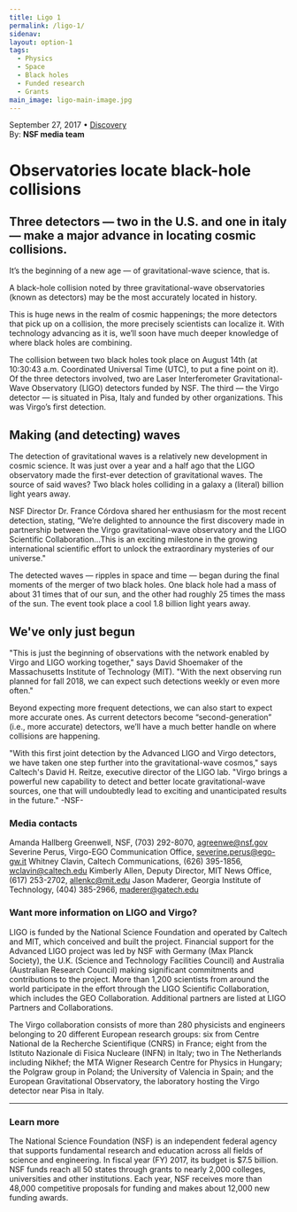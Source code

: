 ```yaml
---
title: Ligo 1
permalink: /ligo-1/
sidenav:
layout: option-1
tags:
  - Physics
  - Space
  - Black holes
  - Funded research
  - Grants
main_image: ligo-main-image.jpg
---
```

September 27, 2017 • [Discovery](#)<br>
By: **NSF media team**

# Observatories locate black-hole collisions

## Three detectors — two in the U.S. and one in italy — make a major advance in locating cosmic collisions.

It’s the beginning of a new age — of gravitational-wave science, that is.

A black-hole collision noted by three gravitational-wave observatories (known as detectors) may be the most accurately located in history.

This is huge news in the realm of cosmic happenings; the more detectors that pick up on a collision, the more precisely scientists can localize it. With technology advancing as it is, we’ll soon have much deeper knowledge of where black holes are combining.

The collision between two black holes took place on August 14th (at 10:30:43 a.m. Coordinated Universal Time (UTC), to put a fine point on it). Of the three detectors involved, two are Laser Interferometer Gravitational-Wave Observatory (LIGO) detectors funded by NSF. The third — the Virgo detector — is situated in Pisa, Italy and funded by other organizations. This was Virgo’s first detection.

## Making (and detecting) waves

The detection of gravitational waves is a relatively new development in cosmic science. It was just over a year and a half ago that the LIGO observatory made the first-ever detection of gravitational waves. The source of said waves? Two black holes colliding in a galaxy a (literal) billion light years away.

NSF Director Dr. France Córdova shared her enthusiasm for the most recent detection, stating, “We’re delighted to announce the first discovery made in partnership between the Virgo gravitational-wave observatory and the LIGO Scientific Collaboration...This is an exciting milestone in the growing international scientific effort to unlock the extraordinary mysteries of our universe."

The detected waves — ripples in space and time — began during the final moments of the merger of two black holes. One black hole had a mass of about 31 times that of our sun, and the other had roughly 25 times the mass of the sun. The event took place a cool 1.8 billion light years away.

## We've only just begun

"This is just the beginning of observations with the network enabled by Virgo and LIGO working together," says David Shoemaker of the Massachusetts Institute of Technology (MIT). "With the next observing run planned for fall 2018, we can expect such detections weekly or even more often."

Beyond expecting more frequent detections, we can also start to expect more accurate ones. As current detectors become “second-generation” (i.e., more accurate) detectors, we’ll have a much better handle on where collisions are happening.

"With this first joint detection by the Advanced LIGO and Virgo detectors, we have taken one step further into the gravitational-wave cosmos," says Caltech's David H. Reitze, executive director of the LIGO lab. "Virgo brings a powerful new capability to detect and better locate gravitational-wave sources, one that will undoubtedly lead to exciting and unanticipated results in the future."
-NSF-

### Media contacts

Amanda Hallberg Greenwell, NSF, (703) 292-8070, agreenwe@nsf.gov
Severine Perus, Virgo-EGO Communication Office, severine.perus@ego-gw.it
Whitney Clavin, Caltech Communications, (626) 395-1856, wclavin@caltech.edu
Kimberly Allen, Deputy Director, MIT News Office, (617) 253-2702, allenkc@mit.edu
Jason Maderer, Georgia Institute of Technology, (404) 385-2966, maderer@gatech.edu

### Want more information on LIGO and Virgo?

LIGO is funded by the National Science Foundation and operated by Caltech and MIT, which conceived and built the project. Financial support for the Advanced LIGO project was led by NSF with Germany (Max Planck Society), the U.K. (Science and Technology Facilities Council) and Australia (Australian Research Council) making significant commitments and contributions to the project. More than 1,200 scientists from around the world participate in the effort through the LIGO Scientific Collaboration, which includes the GEO Collaboration. Additional partners are listed at LIGO Partners and Collaborations.

The Virgo collaboration consists of more than 280 physicists and engineers belonging to 20 different European research groups: six from Centre National de la Recherche Scientifique (CNRS) in France; eight from the Istituto Nazionale di Fisica Nucleare (INFN) in Italy; two in The Netherlands including Nikhef; the MTA Wigner Research Centre for Physics in Hungary; the Polgraw group in Poland; the University of Valencia in Spain; and the European Gravitational Observatory, the laboratory hosting the Virgo detector near Pisa in Italy.

<footer markdown="1">

---

### Learn more

The National Science Foundation (NSF) is an independent federal agency that supports fundamental research and education across all fields of science and engineering. In fiscal year (FY) 2017, its budget is $7.5 billion. NSF funds reach all 50 states through grants to nearly 2,000 colleges, universities and other institutions. Each year, NSF receives more than 48,000 competitive proposals for funding and makes about 12,000 new funding awards.

</footer>

